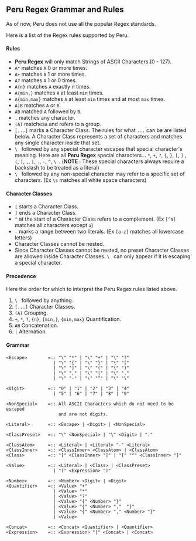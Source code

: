 ## Peru Regex Grammar and Rules

As of now, Peru does not use all the popular Regex standards. 

Here is a list of the Regex rules supported by Peru.

#### Rules
  * __Peru Regex__ will only match Strings of ASCII Characters (0 - 127).
  * `A*` matches `A` 0 or more times.
  * `A+` matches `A` 1 or more times.
  * `A?` matches `A` 1 or 0 times.
  * `A{n}` matches `A` exactly n times.
  * `A{min,}` matches `A` at least `min` times.
  * `A{min,max}` matches `A` at least `min` times and at most `max` times. 
  * `A|B` matches `A` or `B`.
  * `AB` matched `A` followed by `B`.
  * `.` matches any character.
  * `(A)` matches`A` and refers to a group.
  * `[...]` marks a Character Class. The rules for what `...` can be are listed below. 
  A Character Class represents a set of characters and matches any single character inside
  that set. 
  * `\ ` followed by any special character escapes that special character's meaning. 
  Here are all __Peru Regex__ special characters... `*`, `+`, `?`, `{`, `}`, `[`, `]` 
  , `(`, `)`, `,`, `|`, `.`, `-`, `^`, `\ `. (__NOTE :__ These special characters always
  require a backslash to be treated as a literal)
  * `\ ` followed by any non-special character may refer to a specific set of characters.
  (Ex `\s` matches all white space characters)  
    
#### Character Classes
  * `[` starts a Character Class.
  * `]` ends a Character Class.
  * `^` at the start of a Character Class refers to a complement. 
  (Ex `[^a]` matches all characters except `a`)
  * `-` marks a range between two literals. (Ex `[a-z]` matches all lowercase letters)
  * Character Classes cannot be nested.
  * Since Character Classes cannot be nested, no preset Character Classes are allowed
    inside Character Classes. `\ ` can only appear if it is escaping a special character.
  
#### Precedence

Here the order for which to interpret the Peru Regex rules listed above.

  1. `\ ` followed by anything.
  2. `[...]` Character Classes. 
  3. `(A)` Grouping.
  4. `+`, `*`, `?`, `{n}`, `{min,}`, `{min,max}` Quantification.
  5. `AB` Concatenation.
  6. `|` Alternation.
#### Grammar
```
<Escape>        =:: "\" "*" | "\" "+" | "\" "?" 
                  | "\" "{" | "\" "}" | "\" "[" 
                  | "\" "]" | "\" "(" | "\" ")" 
                  | "\" "," | "\" "|" | "\" "." 
                  | "\" "-" | "\" "^" | "\" "\"

<Digit>         =:: "0" | "1" | "2" | "3" | "4"
                  | "5" | "6" | "7" | "8" | "9"

<NonSpecial>    =:: All ASCII Characters which do not need to be escaped
                    and are not digits.

<Literal>       =:: <Escape> | <Digit> | <NonSpecial> 

<ClassPreset>   =:: "\" <NonSpecial> | "\" <Digit> | "."

<ClassAtom>     =:: <Literal> | <Literal> "-" <Literal>
<ClassInner>    =:: <ClassInner> <ClassAtom> | <ClassAtom>
<Class>         =:: "[" <ClassInner> "]" | "[" "^" <ClassInner> "]"

<Value>         =:: <Literal> | <Class> | <ClassPreset> 
                  | "(" <Expression> ")"

<Number>        =:: <Number> <Digit> | <Digit>
<Quantifier>    =:: <Value> "+" 
                  | <Value> "*"
                  | <Value> "?"
                  | <Value> "{" <Number> "}"
                  | <Value> "{" <Number> ","  "}"
                  | <Value> "{" <Number> "," <Number> "}"
                  | <Value>

<Concat>        =:: <Concat> <Quantifier> | <Quantifier>
<Expression>    =:: <Expression> "|" <Concat> | <Concat> 
```